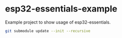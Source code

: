 # esp32-essentials-example
Example project to show usage of esp32-essentials.

```bash
git submodule update --init --recursive
```
